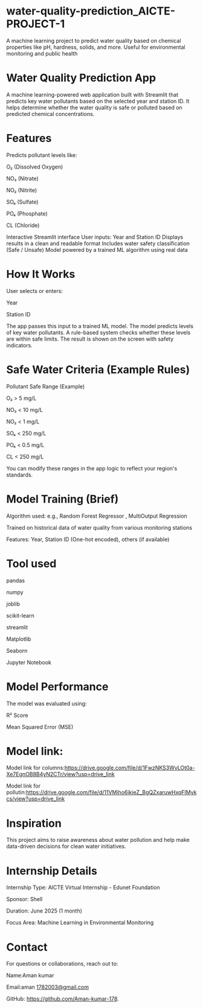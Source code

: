 # water-quality-prediction_AICTE-PROJECT-1
A machine learning project to predict water quality based on chemical properties like pH, hardness, solids, and more. Useful for environmental monitoring and public health

# Water Quality Prediction App
A machine learning-powered web application built with Streamlit that predicts key water pollutants based on the selected year and station ID. It helps determine whether the water quality is safe or polluted based on predicted chemical concentrations.

# Features
Predicts pollutant levels like:

O₂ (Dissolved Oxygen)

NO₃ (Nitrate)

NO₂ (Nitrite)

SO₄ (Sulfate)

PO₄ (Phosphate)

CL (Chloride)

Interactive Streamlit interface
User inputs: Year and Station ID
Displays results in a clean and readable format
Includes water safety classification (Safe / Unsafe)
Model powered by a trained ML algorithm using real data

 # How It Works
User selects or enters:

Year

Station ID

The app passes this input to a trained ML model.
The model predicts levels of key water pollutants.
A rule-based system checks whether these levels are within safe limits.
The result is shown on the screen with safety indicators.

 # Safe Water Criteria (Example Rules)
Pollutant	Safe Range (Example)

O₂	> 5 mg/L

NO₃	< 10 mg/L

NO₂	< 1 mg/L

SO₄	< 250 mg/L

PO₄	< 0.5 mg/L

CL	< 250 mg/L

You can modify these ranges in the app logic to reflect your region's standards.

 # Model Training (Brief)
Algorithm used: e.g., Random Forest Regressor , MultiOutput Regression

Trained on historical data of water quality from various monitoring stations

Features: Year, Station ID (One-hot encoded), others (if available)

# Tool used
pandas

numpy

joblib

scikit-learn

streamlit

Matplotlib

Seaborn

Jupyter Notebook
 # Model Performance

The model was evaluated using:

R² Score

Mean Squared Error (MSE)
# Model link:
Model link for columns:https://drive.google.com/file/d/1FwzNKS3WvLOt0a-Xe7EgnOB8B4yN2CTr/view?usp=drive_link

Model link for pollutin:https://drive.google.com/file/d/11VMiho6ikieZ_BgQZxaruwHxqFlMykcs/view?usp=drive_link

 # Inspiration
This project aims to raise awareness about water pollution and help make data-driven decisions for clean water initiatives.

# Internship Details
Internship Type: AICTE Virtual Internship - Edunet Foundation

Sponsor: Shell

Duration: June 2025 (1 month)

Focus Area: Machine Learning in Environmental Monitoring

# Contact
For questions or collaborations, reach out to:

Name:Aman kumar

Email:aman 1782003@gmail.com

GitHub: https://github.com/Aman-kumar-178.

